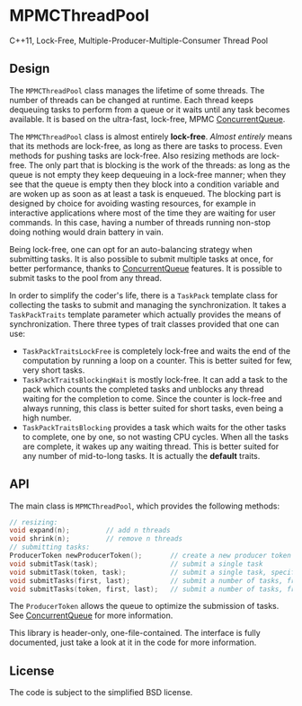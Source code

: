 # MPMCThreadPool

C++11, Lock-Free, Multiple-Producer-Multiple-Consumer Thread Pool



## Design

The `MPMCThreadPool` class manages the lifetime of some threads.
The number of threads can be changed at runtime.
Each thread keeps dequeuing tasks to perform from a queue or it waits until any task becomes available.
It is based on the ultra-fast, lock-free, MPMC [ConcurrentQueue](https://github.com/cameron314/concurrentqueue).

The `MPMCThreadPool` class is almost entirely **lock-free**.
*Almost entirely* means that its methods are lock-free, as long as there are tasks to process.
Even methods for pushing tasks are lock-free.
Also resizing methods are lock-free.
The only part that is blocking is the work of the threads: as long as the queue is not empty they keep dequeuing in a lock-free manner; when they see that the queue is empty then they block into a condition variable and are woken up as soon as at least a task is enqueued.
The blocking part is designed by choice for avoiding wasting resources, for example in interactive applications where most of the time they are waiting for user commands.
In this case, having a number of threads running non-stop doing nothing would drain battery in vain.

Being lock-free, one can opt for an auto-balancing strategy when submitting tasks.
It is also possible to submit multiple tasks at once, for better performance, thanks to [ConcurrentQueue](https://github.com/cameron314/concurrentqueue) features.
It is possible to submit tasks to the pool from any thread.

In order to simplify the coder's life, there is a `TaskPack` template class for collecting the tasks to submit and managing the synchronization.
It takes a `TaskPackTraits` template parameter which actually provides the means of synchronization.
There three types of trait classes provided that one can use:
- `TaskPackTraitsLockFree` is completely lock-free and waits the end of the computation by running a loop on a counter.
    This is better suited for few, very short tasks.
- `TaskPackTraitsBlockingWait` is mostly lock-free.
    It can add a task to the pack which counts the completed tasks and unblocks any thread waiting for the completion to come.
    Since the counter is lock-free and always running, this class is better suited for short tasks, even being a high number.
- `TaskPackTraitsBlocking` provides a task which waits for the other tasks to complete, one by one, so not wasting CPU cycles.
    When all the tasks are complete, it wakes up any waiting thread.
    This is better suited for any number of mid-to-long tasks.
    It is actually the **default** traits.



## API

The main class is `MPMCThreadPool`, which provides the following methods:
```c++
// resizing:
void expand(n);         // add n threads
void shrink(n);         // remove n threads
// submitting tasks:
ProducerToken newProducerToken();       // create a new producer token
void submitTask(task);                  // submit a single task
void submitTask(token, task);           // submit a single task, specifying the producer token
void submitTasks(first, last);          // submit a number of tasks, from first to last (except)
void submitTasks(token, first, last);   // submit a number of tasks, from first to last (except), specifying the producer token
```
The `ProducerToken` allows the queue to optimize the submission of tasks.
See [ConcurrentQueue](https://github.com/cameron314/concurrentqueue) for more information.

This library is header-only, one-file-contained.
The interface is fully documented, just take a look at it in the code for more information.



 ## License

The code is subject to the simplified BSD license.
